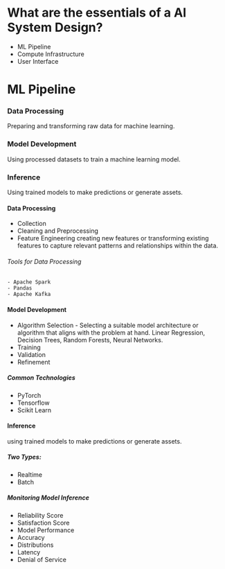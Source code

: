 # What are the essentials of a AI System Design? 
  - ML Pipeline 
  - Compute Infrastructure 
  - User Interface 

# ML Pipeline 

### Data Processing 
Preparing and transforming raw data for machine learning. 

### Model Development 
Using processed datasets to train a machine learning model. 

### Inference 
Using trained models to make predictions or generate assets. 


#### Data Processing 
- Collection 
- Cleaning and Preprocessing 
- Feature Engineering 
  creating new features or transforming existing features to capture relevant patterns and relationships within the data. 

###### Tools for Data Processing 
    - Apache Spark 
    - Pandas 
    - Apache Kafka 

#### Model Development 

- Algorithm Selection - Selecting a suitable model architecture or algorithm that aligns with the problem at hand. Linear Regression, Decision Trees, Random Forests, Neural Networks. 
- Training 
- Validation 
- Refinement 

##### Common Technologies

- PyTorch 
- Tensorflow 
- Scikit Learn 


#### Inference 
using trained models to make predictions or generate assets.
##### Two Types:
 - Realtime 
 - Batch  

##### Monitoring Model Inference 
- Reliability Score 
- Satisfaction Score 
- Model Performance 
- Accuracy 
- Distributions 
- Latency 
- Denial of Service 

